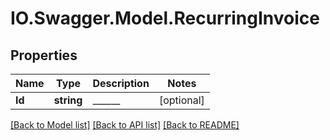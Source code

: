 # IO.Swagger.Model.RecurringInvoice
## Properties

Name | Type | Description | Notes
------------ | ------------- | ------------- | -------------
**Id** | **string** | ______ | [optional] 

[[Back to Model list]](../README.md#documentation-for-models) [[Back to API list]](../README.md#documentation-for-api-endpoints) [[Back to README]](../README.md)

